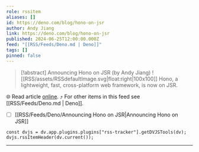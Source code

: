 ```yaml
---
role: rssitem
aliases: []
id: https://deno.com/blog/hono-on-jsr
author: Andy Jiang
link: https://deno.com/blog/hono-on-jsr
published: 2024-06-25T12:00:00.000Z
feed: "[[RSS/Feeds/Deno.md | Deno]]"
tags: []
pinned: false
---
```


> [!abstract] Announcing Hono on JSR (by Andy Jiang)
> ![[RSS/assets/RSSdefaultImage.svg|float:right|100x100]] Hono, a lightweight, fast, cross-platform web framework, is now on JSR.

🌐 Read article [online](https://deno.com/blog/hono-on-jsr). ⤴ For other items in this feed see [[RSS/Feeds/Deno.md | Deno]].

- [ ] [[RSS/Feeds/Deno/Announcing Hono on JSR|Announcing Hono on JSR]]

~~~dataviewjs
const dvjs = dv.app.plugins.plugins["rss-tracker"].getDVJSTools(dv);
dvjs.rssItemHeader(dv.current());
~~~

- - -

